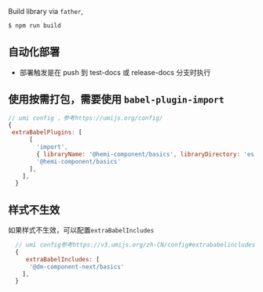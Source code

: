 Build library via `father`,

```bash
$ npm run build
```

## 自动化部署

- 部署触发是在 push 到 test-docs 或 release-docs 分支时执行

## 使用按需打包，需要使用 `babel-plugin-import`

```js
// umi config ，参考https://umijs.org/config/
{
 extraBabelPlugins: [
      [
        'import',
        { libraryName: '@hemi-component/basics', libraryDirectory: 'es', camel2DashComponentName: false },
        '@hemi-component/basics'
      ],
    ],
  }
```

## 样式不生效

如果样式不生效，可以配置`extraBabelIncludes`

```js
  // umi config参考https://v3.umijs.org/zh-CN/config#extrababelincludes
  {
     extraBabelIncludes: [
      '@dm-component-next/basics'
    ],
  }
```
